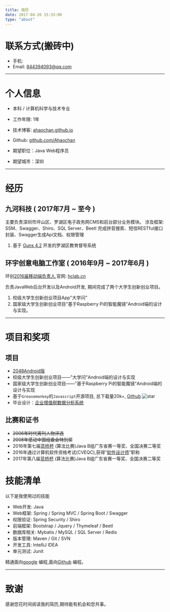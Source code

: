 ```yaml
---
title: 简历
date: 2017-04-26 15:33:08
type: "about"
---
```


# 联系方式(搬砖中)
- 手机: 
- Email: 844394093@qq.com

---
# 个人信息
 - 本科 / 计算机科学与技术专业
 - 工作年限: 1年
 - 技术博客: [ahaochan.github.io](https://ahaochan.github.io)
 - Github: [github.com/Ahaochan](https://github.com/Ahaochan)
 
 
 - 期望职位：Java Web程序员
 - 期望城市：深圳

---

# 经历

## 九河科技 ( 2017年7月 ~ 至今 )
主要负责深圳市坪山区、罗湖区电子政务网CMS和前台部分业务模块。
涉及框架: SSM、Swagger、Shiro、SQL Server、Beetl
完成拼音搜索、短信RESTful接口封装、Swagger生成Api文档、权限管理
1. 基于 [Guns 4.2](https://gitee.com/naan1993/guns) 开发的罗湖区教育督导系统

## 环宇创意电脑工作室 ( 2016年9月 ~ 2017年6月 )

环创[2016届移动端负责人](http://www.hclab.cn/hclab/index.php/Home/Member/former/mb_class/2014.html),官网: [hclab.cn](http://www.hclab.cn/)

负责JavaWeb后台开发以及Android开发, 期间完成了两个大学生创新创业项目。
1. 校级大学生创新创业项目App"大学问"
2. 国家级大学生创新创业项目"基于Raspberry Pi的智能魔镜"Android端的设计与实现。

---

# 项目和奖项

## 项目
 - [2048Android版](https://github.com/Ahaochan/Game2048)
 - 校级大学生创新创业项目——"大学问"Android端的设计与实现
 - 国家级大学生创新创业项目——"基于Raspberry Pi的智能魔镜"Android端的设计与实现
 - 基于`Greasemonkey`的`Javascript`开源项目, 总下载量20k+, [Github](https://github.com/Ahaochan/Tampermonkey) <img src="https://img.shields.io/github/stars/Ahaochan/Tampermonkey.svg" alt="star" style="display: inline;margin-bottom: -1%;">
 - 毕业设计：[企业增值税数据分析系统](https://github.com/Ahaochan/project)

## 比赛和证书
- ~~2006年时代周刊人物评选~~
- ~~2008年感动中国组委会特别奖~~
- 2016年第七届[蓝桥杯](http://www.lanqiao.org/) (算法比赛)Java B组广东省赛一等奖、全国决赛二等奖
- 2016年通过计算机软件资格考试(CVEQC),获得“[软件设计师](https://baike.baidu.com/item/软件设计师)”职称
- 2017年第八届[蓝桥杯](http://www.lanqiao.org/) (算法比赛)Java B组广东省赛一等奖、全国决赛二等奖

# 技能清单

以下是我使用过的技能

- Web开发: Java
- Web框架: Spring / Spring MVC / Spring Boot / Swagger
- 权限验证: Spring Security / Shiro
- 前端框架: Bootstrap / Jquery / Thymeleaf / Beetl
- 数据库相关: Mybatis / MySQL / SQL Server / Redis
- 版本管理: Maven / Git / SVN
- 开发工具: IntelliJ IDEA
- 单元测试: Junit

精通面向[google](www.google.com) 编程,面向[Github](https://github.com/Ahaochan) 编程。

---

# 致谢
感谢您花时间阅读我的简历,期待能有机会和您共事。